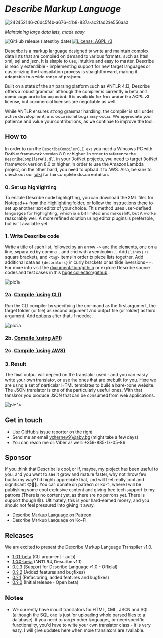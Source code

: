 # *Describe Markup Language*  
![242452146-26dc5f4b-a676-41b8-837a-ac2fad29e556aa3](https://github.com/viktorchernev/DescribeCompiler/assets/72315339/b043a521-cdfc-494b-9267-f7a5d5d2dd06)

_Maintaining large data lists, made easy_  
  
  
![GitHub release (latest by date)](https://img.shields.io/github/v/release/viktorchernev/DescribeCompiler?color=green&logo=github)
[![License: AGPL v3](https://img.shields.io/badge/License-AGPL_v3-blue.svg)](https://www.gnu.org/licenses/agpl-3.0)

Describe is a markup language designed to write and maintain complex data lists that are compiled on demand to various formats, such as html, xml, sql and json. It is simple to use, intuitive and easy to master. Describe is readily extendible - implementing support for new target languages or customizing the transpilation process is straightforward, making it adaptable to a wide range of projects.

Built on a state of the art parsing platform such as ANTLR 4.13, Describe offers a robust grammar, although the compiler is currently in beta and some bugs are to be expected. It is available for free under the AGPL v3 license, but commercial licenses are negotiable as well.

While ANTLR ensures strong grammar handling, the compiler is still under active development, and occasional bugs may occur. We appreciate your patience and value your contributions, as we continue to improve the tool.


## How to
In order to run the `DescribeCompilerCLI.exe` you need a Windows PC with DotNet framework version 8.0 or higher. In order to reference the `DescribeCompilerAPI.dll` in your DotNet projects, you need to target DotNet framework version 8.0 or higher. In order to use the Amazon Lambda project, on the other hand, you need to upload it to AWS. Also, be sure to check out our [wiki](https://github.com/viktorchernev/DescribeCompiler/wiki) for the complete documentation.  
  
### 0. Set up highlighting
To enable Describe code highlighting, you can download the XML files for Notepad++ from the [Highlighting](https://github.com/viktorchernev/DescribeCompiler/tree/master/!highlighting) folder, or follow the instructions there to set up another text editor of your choice. This method uses user-defined languages for highlighting, which is a bit limited and makeshift, but it works reasonably well. A more refined solution using editor plugins is preferable, but isn’t available yet.
  
### 1. Write Describe code  
Write a title of each list, followed by an arrow `->` and the elements, one on a line, separated by comma `,` and end with a semicolon `;`. Add `[links]` in square brackets, and `<tag>` items in order to piece lists together. Add additional data as `{decorators}` in curly brackets or as tilde inversions - `~`. For more info visit the [documentation](https://documentation.listiary.com/)/[github](https://github.com/viktorchernev/DescribeCompiler/wiki/Grammar-How-To) or explore Describe source codes and test cases in this [huge collection](https://library.listiary.com/)/[github](https://github.com/viktorchernev/DataLists/tree/master/Lists). 
  
![pic1a](https://github.com/viktorchernev/DescribeCompiler/assets/72315339/d5a71183-33ff-4e21-b6a1-db3ed7ac5967)


### 2a. [Compile (using CLI)](https://github.com/viktorchernev/DescribeCompiler/wiki/CliCompiler-how-to)  
Run the CLI compiler by specifying the command as the first argument, the target folder (or file) as second argument and output file (or folder) as third argument. Add [options](https://github.com/viktorchernev/DescribeCompiler/wiki/CliCompiler-how-to) after that, if needed.  

![pic2a](https://github.com/viktorchernev/DescribeCompiler/assets/72315339/d8f6ac78-2cbc-4056-b560-16273474fa4d)

### 2b. [Compile (using API)](https://github.com/viktorchernev/DescribeCompiler/wiki/ApiCompiler-how-to)
### 2c. [Compile (using AWS)](https://github.com/viktorchernev/DescribeCompiler/wiki/AwsCompiler-how-to)


### 3. Result  
The final output will depend on the translator used - and you can easily write your own translator, or use the ones that are prebuilt for you. Here we are using a set of particular HTML templates to build a bare-bone website. The JSON translator is one of the particularly usefull ones. With that tanslator you produce JSON that can be consumed from web applications.
  
![pic3a](https://github.com/viktorchernev/DescribeCompiler/assets/72315339/36ae6997-82df-467e-b490-b7b9d63a860c)

## Get in touch  
- Use GitHub's issue reporter on the right
- Send me an email vchernev91@abv.bg (might take a few days)
- You can reach me on Viber as well: +359-885-18-05-86

## Sponsor  
If you think that Describe is cool, or if, maybe, my project has been useful to you, and you want to see it grow and mature faster, why not throw few bucks my way? I'd highly appreciate that, and will feel really cool and significant 😎🤩🥳. You can donate on patreon or ko-fi, where I will be publishing some cool exclusive content and giving free tech support to my patrons (There is no content yet, as there are no patrons yet. There is support though 😄). Ultimately, this is your hard-earned money, and you should not feel pressured into giving it away.
- [Describe Markup Language on Patreon](https://www.patreon.com/DescribeMarkupLanguage)
- [Describe Markup Language on Ko-Fi](https://ko-fi.com/viktorchernev)

## Releases
We are excited to present the Describe Markup Language Transpiler v1.0.

* [1.0.1-beta](https://github.com/viktorchernev/DescribeCompiler/releases/tag/1.0.1-beta) (CLI argument - auto)  
* [1.0.0-beta](https://github.com/viktorchernev/DescribeCompiler/releases/tag/1.0-beta) (ANTLR4, Describe v1.1)
* [0.9.3](https://github.com/viktorchernev/DescribeCompiler/releases/tag/0.9.3) (Support for Describe Language v1.0 - Official)  
* [0.9.2](https://github.com/viktorchernev/DescribeCompiler/releases/tag/0.9.2) (Added features and bugfixes)
* [0.9.1](https://github.com/viktorchernev/DescribeCompiler/releases/tag/0.9.1) (Refactoring, added features and bugfixes)
* [0.9.0](https://github.com/viktorchernev/DescribeCompiler/releases/tag/0.9) (Initial release - Open beta)

## Notes
* We currently have inbuilt translators for HTML, XML, JSON and SQL (although the SQL one is just for uploading whole parsed files to a database). If you need to target other languages, or need specific functionality, you'd have to write your own translator class - it is very easy. I will give updates here when more translators are available.
